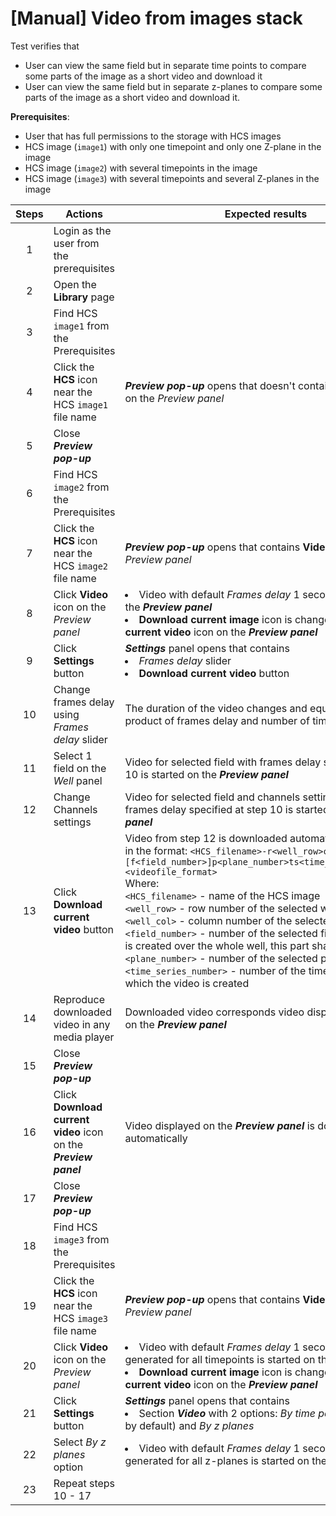 # [Manual] Video from images stack

Test verifies that 
- User can view the same field but in separate time points to compare some parts of the image as a short video and download it
- User can view the same field but in separate z-planes to compare some parts of the image as a short video and download it.

**Prerequisites**:
- User that has full permissions to the storage with HCS images
- HCS image (`image1`) with only one timepoint and only one Z-plane in the image
- HCS image (`image2`) with several timepoints in the image
- HCS image (`image3`) with several timepoints and several Z-planes in the image

| Steps | Actions | Expected results |
| :---: | --- | --- |
| 1 | Login as the user from the prerequisites | |
| 2 | Open the **Library** page | |
| 3 | Find HCS `image1` from the Prerequisites | |
| 4 | Click the **HCS** icon near the HCS `image1` file name | ***Preview pop-up*** opens that doesn't contains **Video** icon on the *Preview panel* |
| 5 | Close ***Preview pop-up*** | |
| 6 | Find HCS `image2` from the Prerequisites | |
| 7 | Click the **HCS** icon near the HCS `image2` file name | ***Preview pop-up*** opens that contains **Video** icon on the *Preview panel* |
| 8 | Click **Video** icon on the *Preview panel* | <li> Video with default *Frames delay* 1 second is started on the ***Preview panel*** <li> **Download current image** icon is changed to **Download current video** icon on the ***Preview panel*** |
| 9 | Click **Settings** button | ***Settings*** panel opens that contains <li> *Frames delay* slider <li> **Download current video** button |
| 10 | Change frames delay using *Frames delay* slider | The duration of the video changes and equals to the product of frames delay and number of timestamps |
| 11 | Select 1 field on the *Well* panel | Video for selected field with frames delay specified at step 10 is started on the ***Preview panel*** | 
| 12 | Change Channels settings | Video for selected field and channels settings and with frames delay specified at step 10 is started on the ***Preview panel*** |
| 13 | Click **Download current video** button | Video from step 12 is downloaded automatically with name in the format: `<HCS_filename>-r<well_row>c<well_col>[f<field_number>]p<plane_number>ts<time_series_number>.<videofile_format>` <br> Where: <br> `<HCS_filename>` - name of the HCS image <br> `<well_row>` - row number of the selected well <br> `<well_col>` - column number of the selected well <br> `<field_number>` - number of the selected field. If the video is created over the whole well, this part shall be missed <br> `<plane_number>` - number of the selected plane <br> `<time_series_number>` - number of the time sequence by which the video is created |
| 14 | Reproduce downloaded video in any media player | Downloaded video corresponds video displayed at step 12 on the ***Preview panel*** |
| 15 | Close ***Preview pop-up*** | |
| 16 | Click **Download current video** icon on the ***Preview panel*** | Video displayed on the ***Preview panel*** is downloaded automatically |
| 17 | Close ***Preview pop-up*** | |
| 18 | Find HCS `image3` from the Prerequisites | |
| 19 | Click the **HCS** icon near the HCS `image3` file name | ***Preview pop-up*** opens that contains **Video** icon on the *Preview panel* |
| 20 | Click **Video** icon on the *Preview panel* | <li> Video with default *Frames delay* 1 second and generated for all timepoints is started on the ***Preview panel*** <li> **Download current image** icon is changed to **Download current video** icon on the ***Preview panel*** |
| 21 | Click **Settings** button | ***Settings*** panel opens that contains <li> Section **_Video_** with 2 options: _By time points_ (selected by default) and _By z planes_ |
| 22 | Select _By z planes_ option | <li> Video with default *Frames delay* 1 second and generated for all z-planes is started on the ***Preview panel***  |
| 23 | Repeat steps 10 - 17 | |